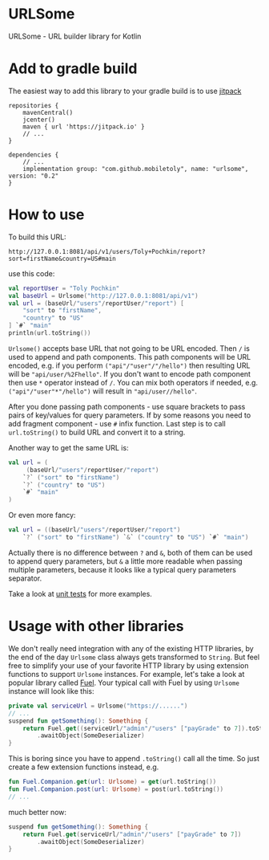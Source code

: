 # URLSome
URLSome - URL builder library for Kotlin

# Add to gradle build

The easiest way to add this library to your gradle build is to use [jitpack](https://jitpack.io/)

```
repositories {
    mavenCentral()
    jcenter()
    maven { url 'https://jitpack.io' }
    // ...
}

dependencies {
    // ...
    implementation group: "com.github.mobiletoly", name: "urlsome", version: "0.2"
}

```

# How to use

To build this URL:

`http://127.0.0.1:8081/api/v1/users/Toly+Pochkin/report?sort=firstName&country=US#main`

use this code:
```kotlin
val reportUser = "Toly Pochkin"
val baseUrl = Urlsome("http://127.0.0.1:8081/api/v1")
val url = (baseUrl/"users"/reportUser/"report") [
    "sort" to "firstName",
    "country" to "US"
] `#` "main"
println(url.toString())
```

`Urlsome()` accepts base URL that not going to be URL encoded. Then `/` is used to append
and path components. This path components will be URL encoded,
e.g. if you perform `("api"/"user"/"/hello")` then resulting URL will be `"api/user/%2Fhello"`.
If you don't want to encode path component then use `*` operator instead of `/`. You can mix both
operators if needed, e.g. `("api"/"user"*"/hello")` will result in `"api/user//hello"`. 

After you done passing path components - use square brackets to pass pairs of key/values for
query parameters. If by some reasons you need to add fragment component - use `#` infix function. 
Last step is to call `url.toString()` to build URL and convert it to a string.

Another way to get the same URL is:

```kotlin
val url = (
     (baseUrl/"users"/reportUser/"report")
    `?` ("sort" to "firstName")
    `?` ("country" to "US")
    `#` "main"
)
```

Or even more fancy:
```kotlin
val url = ((baseUrl/"users"/reportUser/"report")
    `?` ("sort" to "firstName") `&` ("country" to "US") `#` "main")
```

Actually there is no difference between `?` and `&`, both of them can be used to append query
parameters, but `&` a little more readable when passing multiple parameters, because it looks
like a typical query parameters separator.

Take a look at [unit tests](src/test/kotlin/UrlsomeTest.kt) for more examples.

# Usage with other libraries

We don't really need integration with any of the existing HTTP libraries, by the end of the
day `Urlsome` class always gets transformed to `String`. But feel free to simplify your use
of your favorite HTTP library by using extension functions to support `Urlsome` instances.
For example, let's take a look at popular library called [Fuel](https://github.com/kittinunf/Fuel).
Your typical call with Fuel by using `Urlsome` instance will look like this:

```kotlin
private val serviceUrl = Urlsome("https://......")
// ...
suspend fun getSomething(): Something {
    return Fuel.get((serviceUrl/"admin"/"users" ["payGrade" to 7]).toString())
        .awaitObject(SomeDeserializer)
}
```

This is boring since you have to append `.toString()` call all the time. So just create
a few extension functions instead, e.g.

```kotlin
fun Fuel.Companion.get(url: Urlsome) = get(url.toString())
fun Fuel.Companion.post(url: Urlsome) = post(url.toString())
// ...
```

much better now:

```kotlin
suspend fun getSomething(): Something {
    return Fuel.get(serviceUrl/"admin"/"users" ["payGrade" to 7])
        .awaitObject(SomeDeserializer)
}
```
